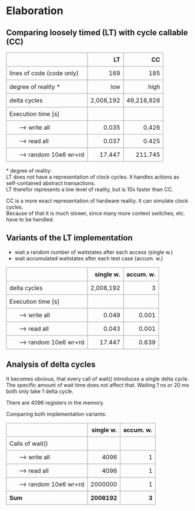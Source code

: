 # Elaboration

## Comparing loosely timed (LT) with cycle callable (CC)

|                           |        LT |         CC |
|---------------------------|----------:|-----------:|
| lines of code (code only) |       169 |        185 |
| degree of reality *       |       low |       high |
| delta cycles              | 2,008,192 | 49,218,926 |
| Execution time [s]        |           |            |
| &nbsp; &nbsp; &nbsp; --> write all             |     0.035 |      0.426 |
| &nbsp; &nbsp; &nbsp; --> read all              |     0.037 |      0.425 |
| &nbsp; &nbsp; &nbsp; --> random 10e6 wr+rd       |    17.447 |    211.745 |

\* degree of reality: \
LT does not have a representation of clock cycles. It handles actions
as self-contained abstract transactions. \
LT therefor represents a low level of reality, but is 10x faster than CC.

CC is a more exact representation of hardware reality. It can simulate
clock cycles. \
Because of that it is much slower, since many more context
switches, etc. have to be handled.

## Variants of the LT implementation

- wait a random number of waitstates after each access (single w.)
- wait accumulated waitstates after each test case (accum. w.)

|                           | single w. | accum. w.  |
|---------------------------|----------:|-----------:|
| delta cycles              | 2,008,192 |          3 |
| Execution time [s]        |           |            |
| &nbsp; &nbsp; &nbsp; --> write all             |     0.049 |      0.001 |
| &nbsp; &nbsp; &nbsp; --> read all              |     0.043 |      0.001 |
| &nbsp; &nbsp; &nbsp; --> random 10e6 wr+rd       |    17.447 |      0.639 |

## Analysis of delta cycles

It becomes obvious, that every call of wait() introduces a single delta cycle. \
The specific amount of wait time does not affect that.
Waiting 1 ns or 20 ms both only take 1 delta cycle.

There are 4096 registers in the memory.

Comparing both implementation variants:

|                           | single w. | accum. w.  |
|---------------------------|----------:|-----------:|
| Calls of wait()           |           |            |
| &nbsp; &nbsp; &nbsp; --> write all             |      4096 |      1 |
| &nbsp; &nbsp; &nbsp; --> read all              |      4096 |      1 |
| &nbsp; &nbsp; &nbsp; --> random 10e6 wr+rd       |   2000000 |      1 |
| **Sum**                                        | **2008192**|   **3** |

<style>
table {
  border-collapse: collapse;
}

td, th {
  border: 1px solid #999;
  padding: 0.5rem;
  text-align: left;
}
</style>

